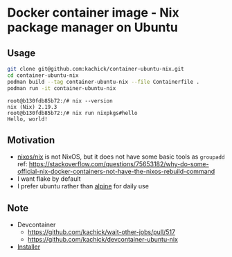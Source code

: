 # Docker container image - Nix package manager on Ubuntu

## Usage

```bash
git clone git@github.com:kachick/container-ubuntu-nix.git
cd container-ubuntu-nix
podman build --tag container-ubuntu-nix --file Containerfile .
podman run -it container-ubuntu-nix
```

```console
root@b130fdb85b72:/# nix --version
nix (Nix) 2.19.3
root@b130fdb85b72:/# nix run nixpkgs#hello
Hello, world!
```

## Motivation

- [nixos/nix](https://hub.docker.com/r/nixos/nix) is not NixOS, but it does not have some basic tools as `groupadd`\
  ref: <https://stackoverflow.com/questions/75653182/why-do-some-official-nix-docker-containers-not-have-the-nixos-rebuild-command>
- I want flake by default
- I prefer ubuntu rather than [alpine](https://hub.docker.com/r/nixos/nix) for daily use

## Note

- Devcontainer
  - https://github.com/kachick/wait-other-jobs/pull/517
  - https://github.com/kachick/devcontainer-ubuntu-nix
- [Installer](https://github.com/DeterminateSystems/nix-installer)
